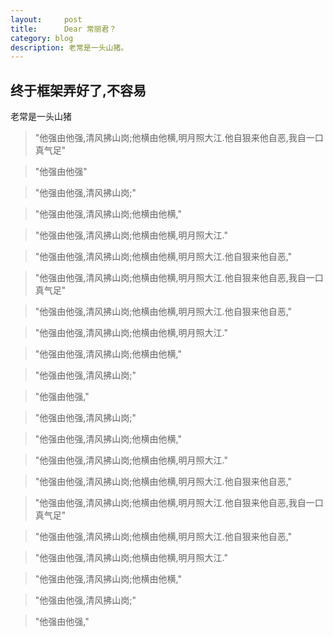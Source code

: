 ```yaml
---
layout:     post
title:      Dear 常丽君？
category: blog
description: 老常是一头山猪。
---
```


## 终于框架弄好了,不容易

老常是一头山猪

> "他强由他强,清风拂山岗;他横由他横,明月照大江.他自狠来他自恶,我自一口真气足"

> "他强由他强"

> "他强由他强,清风拂山岗;"

> "他强由他强,清风拂山岗;他横由他横,"

> "他强由他强,清风拂山岗;他横由他横,明月照大江."

> "他强由他强,清风拂山岗;他横由他横,明月照大江.他自狠来他自恶,"

> "他强由他强,清风拂山岗;他横由他横,明月照大江.他自狠来他自恶,我自一口真气足"

> "他强由他强,清风拂山岗;他横由他横,明月照大江.他自狠来他自恶,"

> "他强由他强,清风拂山岗;他横由他横,明月照大江."

> "他强由他强,清风拂山岗;他横由他横,"

> "他强由他强,清风拂山岗;"

> "他强由他强,"

> "他强由他强,清风拂山岗;"

> "他强由他强,清风拂山岗;他横由他横,"

> "他强由他强,清风拂山岗;他横由他横,明月照大江."

> "他强由他强,清风拂山岗;他横由他横,明月照大江.他自狠来他自恶,"

> "他强由他强,清风拂山岗;他横由他横,明月照大江.他自狠来他自恶,我自一口真气足"

> "他强由他强,清风拂山岗;他横由他横,明月照大江.他自狠来他自恶,"

> "他强由他强,清风拂山岗;他横由他横,明月照大江."

> "他强由他强,清风拂山岗;他横由他横,"

> "他强由他强,清风拂山岗;"

> "他强由他强,"
